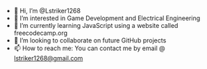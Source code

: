 - 👋 Hi, I’m @Lstriker1268
- 👀 I’m interested in Game Development and Electrical Engineering
- 🌱 I’m currently learning JavaScript using a website called freecodecamp.org
- 💞️ I’m looking to collaborate on future GitHub projects
- 📫 How to reach me: You can contact me by email @ lstriker1268@gmail.com

